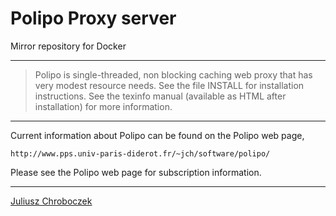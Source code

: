 # Polipo Proxy server

Mirror repository for Docker

---

> Polipo is single-threaded, non blocking caching web proxy that has
> very modest resource needs.  See the file INSTALL for installation
> instructions.  See the texinfo manual (available as HTML after
> installation) for more information.

---

Current information about Polipo can be found on the Polipo web page,

    http://www.pps.univ-paris-diderot.fr/~jch/software/polipo/

Please see the Polipo web page for subscription information.

---

[Juliusz Chroboczek](mailto:jch@pps.univ-paris-diderot.fr)
